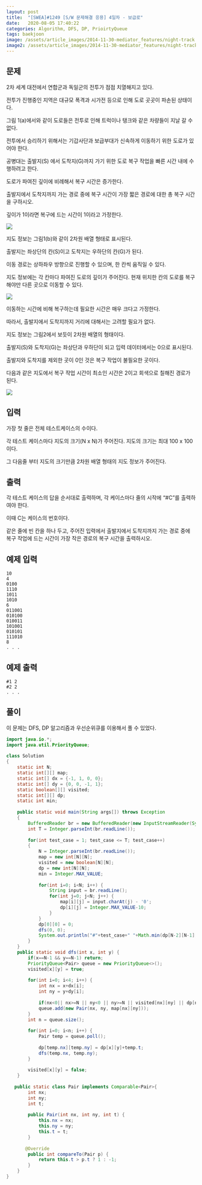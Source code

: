 ```yaml
---
layout: post
title:  "[SWEA]#1249 [S/W 문제해결 응용] 4일차 - 보급로"
date:   2020-08-05 17:40:22
categories: Algorithm, DFS, DP, PrioirtyQueue
tags: baekjoon
image: /assets/article_images/2014-11-30-mediator_features/night-track.JPG
image2: /assets/article_images/2014-11-30-mediator_features/night-track-mobile.JPG
---
```


문제
--------------------

2차 세계 대전에서 연합군과 독일군의 전투가 점점 치열해지고 있다.

전투가 진행중인 지역은 대규모 폭격과 시가전 등으로 인해 도로 곳곳이 파손된 상태이다.

그림 1(a)에서와 같이 도로들은 전투로 인해 트럭이나 탱크와 같은 차량들이 지날 갈 수 없다.

전투에서 승리하기 위해서는 기갑사단과 보급부대가 신속하게 이동하기 위한 도로가 있어야 한다.

공병대는 출발지(S) 에서 도착지(G)까지 가기 위한 도로 복구 작업을 빠른 시간 내에 수행하려고 한다.

도로가 파여진 깊이에 비례해서 복구 시간은 증가한다.

출발지에서 도착지까지 가는 경로 중에 복구 시간이 가장 짧은 경로에 대한 총 복구 시간을 구하시오.

깊이가 1이라면 복구에 드는 시간이 1이라고 가정한다.

![](https://user-images.githubusercontent.com/44769544/89391879-bbb1e500-d743-11ea-950f-e12aacdb681b.png)

지도 정보는 그림1(b)와 같이 2차원 배열 형태로 표시된다.

출발지는 좌상단의 칸(S)이고 도착지는 우하단의 칸(G)가 된다.

이동 경로는 상하좌우 방향으로 진행할 수 있으며, 한 칸씩 움직일 수 있다.

지도 정보에는 각 칸마다 파여진 도로의 깊이가 주어진다. 현재 위치한 칸의 도로를 복구해야만 다른 곳으로 이동할 수 있다.

![](https://user-images.githubusercontent.com/44769544/89391990-e13eee80-d743-11ea-86cd-423bc66687ce.png)

이동하는 시간에 비해 복구하는데 필요한 시간은 매우 크다고 가정한다.

따라서, 출발지에서 도착지까지 거리에 대해서는 고려할 필요가 없다.

지도 정보는 그림2에서 보듯이 2차원 배열의 형태이다.

출발지(S)와 도착지(G)는 좌상단과 우하단이 되고 입력 데이터에서는 0으로 표시된다.

출발지와 도착지를 제외한 곳이 0인 것은 복구 작업이 불필요한 곳이다.

다음과 같은 지도에서 복구 작업 시간이 최소인 시간은 2이고 회색으로 칠해진 경로가 된다.

![](https://user-images.githubusercontent.com/44769544/89392100-09c6e880-d744-11ea-982c-056bee98e182.png)

입력
---------------------------

가장 첫 줄은 전체 테스트케이스의 수이다.

각 테스트 케이스마다 지도의 크기(N x N)가 주어진다. 지도의 크기는 최대 100 x 100이다.

그 다음줄 부터 지도의 크기만큼 2차원 배열 형태의 지도 정보가 주어진다.

출력
----------------

각 테스트 케이스의 답을 순서대로 출력하며, 각 케이스마다 줄의 시작에 “#C”를 출력하여야 한다.

이때 C는 케이스의 번호이다.

같은 줄에 빈 칸을 하나 두고, 주어진 입력에서 출발지에서 도착지까지 가는 경로 중에 복구 작업에 드는 시간이 가장 작은 경로의 복구 시간을 출력하시오.

예제 입력
----------------------

```
10
4
0100
1110
1011
1010
6
011001
010100
010011
101001
010101
111010
8
. . .
```

예제 출력
------------------------

```
#1 2
#2 2
. . .
```

풀이
--------------------------

이 문제는 DFS, DP 알고리즘과 우선순위큐를 이용해서 풀 수 있었다.

```java
import java.io.*;
import java.util.PriorityQueue;
 
class Solution
{
    static int N;
    static int[][] map;
    static int[] dx = {-1, 1, 0, 0};
    static int[] dy = {0, 0, -1, 1};
    static boolean[][] visited;
    static int[][] dp;
    static int min;
     
    public static void main(String args[]) throws Exception
    {
        BufferedReader br = new BufferedReader(new InputStreamReader(System.in));
        int T = Integer.parseInt(br.readLine());
 
        for(int test_case = 1; test_case <= T; test_case++)
        {
            N = Integer.parseInt(br.readLine());
            map = new int[N][N];
            visited = new boolean[N][N];
            dp = new int[N][N];
            min = Integer.MAX_VALUE;
             
            for(int i=0; i<N; i++) {
                String input = br.readLine();
                for(int j=0; j<N; j++) {
                    map[i][j] = input.charAt(j) - '0';
                    dp[i][j] = Integer.MAX_VALUE-10;
                }
            }
            dp[0][0] = 0;
            dfs(0, 0);
            System.out.println("#"+test_case+" "+Math.min(dp[N-2][N-1], dp[N-1][N-2]));
        }
    }
    public static void dfs(int x, int y) {
        if(x==N-1 && y==N-1) return;
        PriorityQueue<Pair> queue = new PriorityQueue<>();
        visited[x][y] = true;
         
        for(int i=0; i<4; i++) {
            int nx = x+dx[i];
            int ny = y+dy[i];
             
            if(nx<0|| nx>=N || ny<0 || ny>=N || visited[nx][ny] || dp[nx][ny]<=dp[x][y]+map[nx][ny]) continue;
            queue.add(new Pair(nx, ny, map[nx][ny]));
        }
        int n = queue.size();
         
        for(int i=0; i<n; i++) {
            Pair temp = queue.poll();
            
            dp[temp.nx][temp.ny] = dp[x][y]+temp.t;
            dfs(temp.nx, temp.ny);
        }
         
        visited[x][y] = false;
    }
     
   public static class Pair implements Comparable<Pair>{
        int nx;
        int ny;
        int t;
         
        public Pair(int nx, int ny, int t) {
            this.nx = nx;
            this.ny = ny;
            this.t = t;
        }
        
       @Override
        public int compareTo(Pair p) {
            return this.t > p.t ? 1 : -1;
        }
    }
}
```
